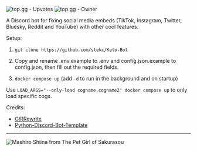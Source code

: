 ![top.gg - Upvotes](https://top.gg/api/widget/upvotes/1128948590467895396.svg?noavatar=true) ![top.gg - Owner](https://top.gg/api/widget/owner/1128948590467895396.svg?noavatar=true)

A Discord bot for fixing social media embeds (TikTok, Instagram, Twitter, Bluesky, Reddit and YouTube) with other cool features.

Setup:

1. `git clone https://github.com/stekc/Keto-Bot`

2. Copy and rename .env.example to .env and config.json.example to config.json, then fill out the required fields.

3. `docker compose up` (add `-d` to run in the background and on startup)

Use `LOAD_ARGS="--only-load cogname,cogname2" docker compose up` to only load specific cogs.

Credits:

- [GIRRewrite](https://github.com/DiscordGIR/GIRRewrite)
- [Python-Discord-Bot-Template](https://github.com/kkrypt0nn/Python-Discord-Bot-Template)

---

![Mashiro Shiina from The Pet Girl of Sakurasou](https://i.imgur.com/MZbB58z.jpg)
